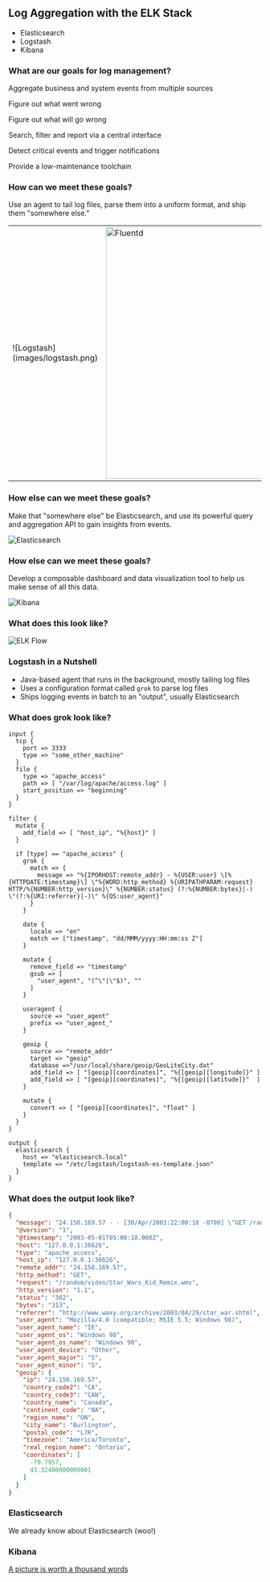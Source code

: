 ## Log Aggregation with the ELK Stack

* Elasticsearch
* Logstash
* Kibana


### What are our goals for log management?


Aggregate business and system events from multiple sources


Figure out what went wrong


Figure out what will go wrong


Search, filter and report via a central interface


Detect critical events and trigger notifications


Provide a low-maintenance toolchain


### How can we meet these goals?

Use an agent to tail log files, parse them into a uniform format, and ship them "somewhere else."

<table>
  <tr>
    <td style="vertical-align: middle;">![Logstash](images/logstash.png)</td>
    <td style="vertical-align: middle;"><img src="images/fluentd.png" alt="Fluentd" style="width: 500px;"/></td>
    <td style="vertical-align: middle;">![Rsyslog](images/rsyslog.png)</td>
    <td style="vertical-align: middle;">![Flume](images/flume.png)</td>
  </tr>
</table>


### How else can we meet these goals?

Make that "somewhere else" be Elasticsearch, and use its powerful query and aggregation API to gain insights from events.

![Elasticsearch](images/elasticsearch.png)


### How else can we meet these goals?

Develop a composable dashboard and data visualization tool to help us make sense of all this data.

![Kibana](images/kibana.png)


### What does this look like?

![ELK Flow](images/elk-flow.png)


### Logstash in a Nutshell

* Java-based agent that runs in the background, mostly tailing log files
* Uses a configuration format called `grok` to parse log files
* Ships logging events in batch to an "output", usually Elasticsearch


### What does grok look like?

```
input {
  tcp {
    port => 3333
    type => "some_other_machine"
  }
  file {
    type => "apache_access"
    path => [ "/var/log/apache/access.log" ]
    start_position => "beginning"
  }
}

filter {
  mutate {
    add_field => [ "host_ip", "%{host}" ]
  }

  if [type] == "apache_access" {
    grok {
      match => {
        message => "%{IPORHOST:remote_addr} - %{USER:user} \[%{HTTPDATE:timestamp}\] \"%{WORD:http_method} %{URIPATHPARAM:request} HTTP/%{NUMBER:http_version}\" %{NUMBER:status} (?:%{NUMBER:bytes}|-) \"(?:%{URI:referrer}|-)\" %{QS:user_agent}"
      }
    }

    date {
      locale => "en"
      match => ["timestamp", "dd/MMM/yyyy:HH:mm:ss Z"]
    }

    mutate {
      remove_field => "timestamp"
      gsub => [
        "user_agent", "(^\"|\"$)", ""
      ]
    }

    useragent {
      source => "user_agent"
      prefix => "user_agent_"
    }

    geoip {
      source => "remote_addr"
      target => "geoip"
      database =>"/usr/local/share/geoip/GeoLiteCity.dat"
      add_field => [ "[geoip][coordinates]", "%{[geoip][longitude]}" ]
      add_field => [ "[geoip][coordinates]", "%{[geoip][latitude]}"  ]
    }

    mutate {
      convert => [ "[geoip][coordinates]", "float" ]
    }
  }
}

output {
  elasticsearch {
    host => "elasticsearch.local"
    template => "/etc/logstash/logstash-es-template.json"
  }
}
```


### What does the output look like?

```json
{
  "message": "24.150.169.57 - - [30/Apr/2003:22:00:18 -0700] \"GET /random/video/Star_Wars_Kid_Remix.wmv HTTP/1.1\" 302 313 \"http://www.waxy.org/archive/2003/04/29/star_war.shtml\" \"Mozilla/4.0 (compatible; MSIE 5.5; Windows 98)\"",
  "@version": "1",
  "@timestamp": "2003-05-01T05:00:18.000Z",
  "host": "127.0.0.1:36626",
  "type": "apache_access",
  "host_ip": "127.0.0.1:36626",
  "remote_addr": "24.150.169.57",
  "http_method": "GET",
  "request": "/random/video/Star_Wars_Kid_Remix.wmv",
  "http_version": "1.1",
  "status": "302",
  "bytes": "313",
  "referrer": "http://www.waxy.org/archive/2003/04/29/star_war.shtml",
  "user_agent": "Mozilla/4.0 (compatible; MSIE 5.5; Windows 98)",
  "user_agent_name": "IE",
  "user_agent_os": "Windows 98",
  "user_agent_os_name": "Windows 98",
  "user_agent_device": "Other",
  "user_agent_major": "5",
  "user_agent_minor": "5",
  "geoip": {
    "ip": "24.150.169.57",
    "country_code2": "CA",
    "country_code3": "CAN",
    "country_name": "Canada",
    "continent_code": "NA",
    "region_name": "ON",
    "city_name": "Burlington",
    "postal_code": "L7R",
    "timezone": "America/Toronto",
    "real_region_name": "Ontario",
    "coordinates": [
      -79.7957,
      43.32480000000001
    ]
  }
}
```


### Elasticsearch

We already know about Elasticsearch (woo!)


### Kibana

[A picture is worth a thousand words](http://bit.ly/ccc-waxy1)